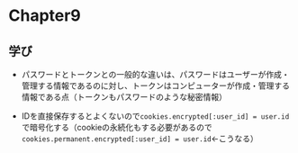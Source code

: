 # Chapter9

## 学び
* パスワードとトークンとの一般的な違いは、パスワードはユーザーが作成・管理する情報であるのに対し、トークンはコンピューターが作成・管理する情報である点（トークンもパスワードのような秘密情報）  

* IDを直接保存するとよくないので`cookies.encrypted[:user_id] = user.id`で暗号化する（cookieの永続化もする必要があるので`cookies.permanent.encrypted[:user_id] = user.id`←こうなる）  



